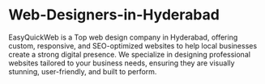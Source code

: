# Web-Designers-in-Hyderabad
EasyQuickWeb is a Top web design company in Hyderabad, offering custom, responsive, and SEO-optimized websites to help local businesses create a strong digital presence. We specialize in designing professional websites tailored to your business needs, ensuring they are visually stunning, user-friendly, and built to perform.
